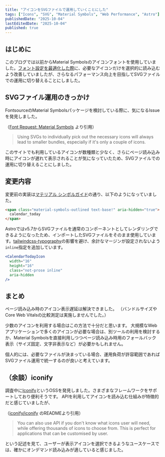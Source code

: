 ```yaml
---
title: "アイコンをSVGファイルで運用していくことにした"
tags: ["Icons", "SVG", "Material Symbols", "Web Performance", "Astro"]
publishedDate: "2025-10-04"
lastEditedDate: "2025-10-04"
published: true
---
```


## はじめに

このブログでは以前からMaterial Symbolsのアイコンフォントを使用していました。[フォント設定を最適化した際](/l3mZcG_34Zk4N8m0rL_CM)に、必要なアイコンだけを選択的に読み込むよう改善していましたが、さらなるパフォーマンス向上を目指してSVGファイルでの運用に切り替えることにしました。

## SVGファイル運用のきっかけ

FontsourceのMaterial Symbolsパッケージを検討している際に、気になるIssueを発見しました。

（[Font Request: Material Symbols](https://github.com/fontsource/fontsource/issues/497#issuecomment-1705761024) より引用）

> Using SVGs to individually pick out the necessary icons will always lead to smaller bundles, especially if it's only a couple of icons.

このサイトでも利用しているアイコンが数種類と少なく、さらにページ読み込み時にアイコンが遅れて表示されることが気になっていたため、SVGファイルでの運用に切り替えることにしました。

## 変更内容

変更前の実装は[マテリアル シンボルガイド](https://developers.google.com/fonts/docs/material_symbols?hl=ja#use_in_web)の通り、以下のようになっていました。

```html
<span class="material-symbols-outlined text-base!" aria-hidden="true">
  calendar_today
</span>
```

Astroではv5.7からSVGファイルを通常のコンポーネントとしてレンダリングできるようになったため、インポートしたSVGファイルをそのまま使用しています。[tailwindcss-typography](https://github.com/tailwindlabs/tailwindcss-typography)の影響を避け、余計なマージンが設定されないよう`inline`指定を追加しています。

```jsx
<CalendarTodayIcon
  width="16"
  height="16"
  class="not-prose inline"
  aria-hidden
/>
```

## まとめ

ページ読み込み時のアイコン表示遅延は解決できました。
（バンドルサイズやCore Web Vitalsの比較測定は実施しませんでした。）

少数のアイコンを利用する場合はこの方法で十分だと思います。
大規模なWebアプリケーションで多くのアイコンが必要な場合は、別ツールの利用を検討するか、Material Symbolsを直接利用しつつページ読み込み時用のフォールバック表示（サイズ固定、文字非表示など）が必要かもしれません。

個人的には、必要なファイルが決まっている場合、運用負荷が許容範囲であればSVGファイル運用で統一するのが良いと考えています。

## （余談）iconify

調査中に[Iconify](https://iconify.design/)というOSSを発見しました。さまざまなフレームワークをサポートしており便利そうです。
APIを利用してアイコンを読み込む仕組みが特徴的だと感じていましたが、

（[iconify/iconify](https://github.com/iconify/iconify) のREADMEより引用）

> You can also use API if you don't know what icons user will need, while offering thousands of icons to choose from. This is perfect for applications that can be customised by user.

という記述を見て、ユーザーが表示アイコンを選択できるようなユースケースでは、確かにオンデマンド読み込みが適していると感じました。
